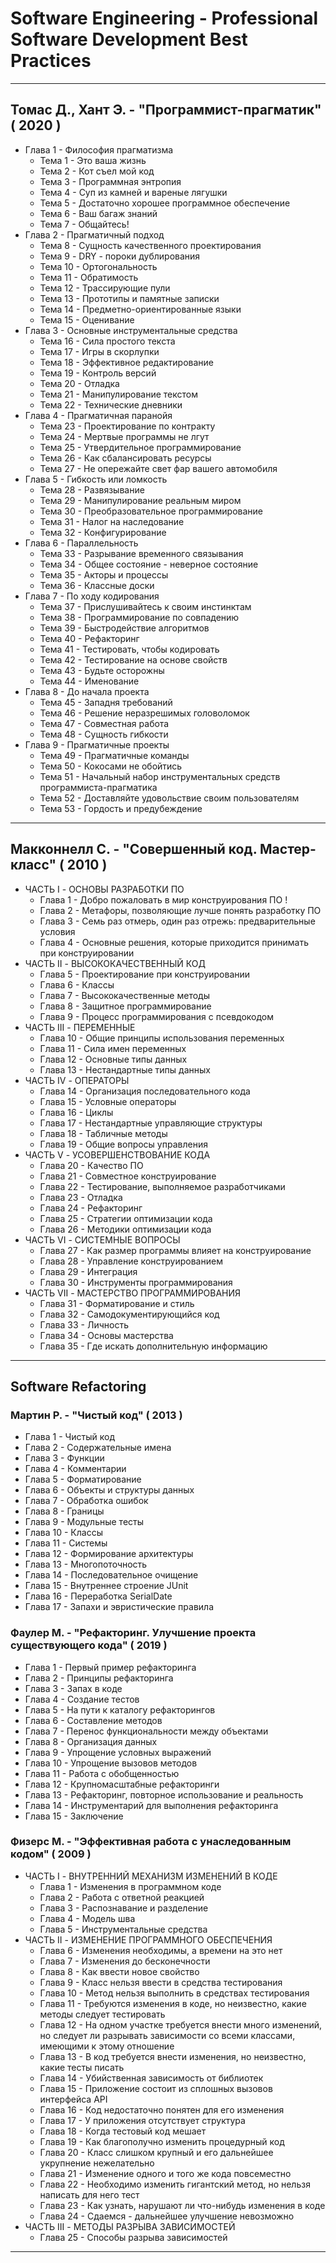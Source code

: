 # Software Engineering - Professional Software Development Best Practices

---

## Томас Д., Хант Э. - "Программист-прагматик" ( 2020 )

* Глава 1 - Философия прагматизма
  * Тема 1 - Это ваша жизнь
  * Тема 2 - Кот съел мой код
  * Тема 3 - Программная энтропия
  * Тема 4 - Суп из камней и вареные лягушки
  * Тема 5 - Достаточно хорошее программное обеспечение
  * Тема 6 - Ваш багаж знаний
  * Тема 7 - Общайтесь!
* Глава 2 - Прагматичный подход
  * Тема 8 - Сущность качественного проектирования
  * Тема 9 - DRY - пороки дублирования
  * Тема 10 - Ортогональность
  * Тема 11 - Обратимость
  * Тема 12 - Трассирующие пули
  * Тема 13 - Прототипы и памятные записки
  * Тема 14 - Предметно-ориентированные языки
  * Тема 15 - Оценивание
* Глава 3 - Основные инструментальные средства
  * Тема 16 - Сила простого текста
  * Тема 17 - Игры в скорлупки
  * Тема 18 - Эффективное редактирование
  * Тема 19 - Контроль версий
  * Тема 20 - Отладка
  * Тема 21 - Манипулирование текстом
  * Тема 22 - Технические дневники
* Глава 4 - Прагматичная паранойя
  * Тема 23 - Проектирование по контракту
  * Тема 24 - Мертвые программы не лгут
  * Тема 25 - Утвердительное программирование
  * Тема 26 - Как сбалансировать ресурсы
  * Тема 27 - Не опережайте свет фар вашего автомобиля
* Глава 5 - Гибкость или ломкость
  * Тема 28 - Развязывание
  * Тема 29 - Манипулирование реальным миром
  * Тема 30 - Преобразовательное программирование
  * Тема 31 - Налог на наследование
  * Тема 32 - Конфигурирование
* Глава 6 - Параллельность
  * Тема 33 - Разрывание временного связывания
  * Тема 34 - Общее состояние - неверное состояние
  * Тема 35 - Акторы и процессы
  * Тема 36 - Классные доски
* Глава 7 - По ходу кодирования
  * Тема 37 - Прислушивайтесь к своим инстинктам
  * Тема 38 - Программирование по совпадению
  * Тема 39 - Быстродействие алгоритмов
  * Тема 40 - Рефакторинг
  * Тема 41 - Тестировать, чтобы кодировать
  * Тема 42 - Тестирование на основе свойств
  * Тема 43 - Будьте осторожны
  * Тема 44 - Именование
* Глава 8 - До начала проекта
  * Тема 45 - Западня требований
  * Тема 46 - Решение неразрешимых головоломок
  * Тема 47 - Совместная работа
  * Тема 48 - Сущность гибкости
* Глава 9 - Прагматичные проекты
  * Тема 49 - Прагматичные команды
  * Тема 50 - Кокосами не обойтись
  * Тема 51 - Начальный набор инструментальных средств программиста-прагматика
  * Тема 52 - Доставляйте удовольствие своим пользователям
  * Тема 53 - Гордость и предубеждение

---

## Макконнелл С. - "Совершенный код. Мастер-класс" ( 2010 )

* ЧАСТЬ I - ОСНОВЫ РАЗРАБОТКИ ПО
  * Глава 1 - Добро пожаловать в мир конструирования ПО !
  * Глава 2 - Метафоры, позволяющие лучше понять разработку ПО
  * Глава 3 - Семь раз отмерь, один раз отрежь: предварительные условия
  * Глава 4 - Основные решения, которые приходится принимать при конструировании
* ЧАСТЬ II - ВЫСОКОКАЧЕСТВЕННЫЙ КОД
  * Глава 5 - Проектирование при конструировании
  * Глава 6 - Классы
  * Глава 7 - Высококачественные методы
  * Глава 8 - Защитное программирование
  * Глава 9 - Процесс программирования с псевдокодом
* ЧАСТЬ III - ПЕРЕМЕННЫЕ
  * Глава 10 - Общие принципы использования переменных
  * Глава 11 - Сила имен переменных
  * Глава 12 - Основные типы данных
  * Глава 13 - Нестандартные типы данных
* ЧАСТЬ IV - ОПЕРАТОРЫ
  * Глава 14 - Организация последовательного кода
  * Глава 15 - Условные операторы
  * Глава 16 - Циклы
  * Глава 17 - Нестандартные управляющие структуры
  * Глава 18 - Табличные методы
  * Глава 19 - Общие вопросы управления
* ЧАСТЬ V - УСОВЕРШЕНСТВОВАНИЕ КОДА
  * Глава 20 - Качество ПО
  * Глава 21 - Совместное конструирование
  * Глава 22 - Тестирование, выполняемое разработчиками
  * Глава 23 - Отладка
  * Глава 24 - Рефакторинг
  * Глава 25 - Стратегии оптимизации кода
  * Глава 26 - Методики оптимизации кода
* ЧАСТЬ VI - СИСТЕМНЫЕ ВОПРОСЫ
  * Глава 27 - Как размер программы влияет на конструирование
  * Глава 28 - Управление конструированием
  * Глава 29 - Интеграция
  * Глава 30 - Инструменты программирования
* ЧАСТЬ VII - МАСТЕРСТВО ПРОГРАММИРОВАНИЯ
  * Глава 31 - Форматирование и стиль
  * Глава 32 - Самодокументирующийся код
  * Глава 33 - Личность
  * Глава 34 - Основы мастерства
  * Глава 35 - Где искать дополнительную информацию

---

## Software Refactoring

### Мартин Р. - "Чистый код" ( 2013 )

* Глава 1 - Чистый код
* Глава 2 - Содержательные имена
* Глава 3 - Функции
* Глава 4 - Комментарии
* Глава 5 - Форматирование
* Глава 6 - Объекты и структуры данных
* Глава 7 - Обработка ошибок
* Глава 8 - Границы
* Глава 9 - Модульные тесты
* Глава 10 - Классы
* Глава 11 - Системы
* Глава 12 - Формирование архитектуры
* Глава 13 - Многопоточность
* Глава 14 - Последовательное очищение
* Глава 15 - Внутреннее строение JUnit
* Глава 16 - Переработка SerialDate
* Глава 17 - Запахи и эвристические правила

### Фаулер М. - "Рефакторинг. Улучшение проекта существующего кода" ( 2019 )

* Глава 1 - Первый пример рефакторинга
* Глава 2 - Принципы рефакторинга
* Глава 3 - Запах в коде
* Глава 4 - Создание тестов
* Глава 5 - На пути к каталогу рефакторингов
* Глава 6 - Составление методов
* Глава 7 - Перенос функциональности между объектами
* Глава 8 - Организация данных
* Глава 9 - Упрощение условных выражений
* Глава 10 - Упрощение вызовов методов
* Глава 11 - Работа с обобщенностью
* Глава 12 - Крупномасштабные рефакторинги
* Глава 13 - Рефакторинг, повторное использование и реальность
* Глава 14 - Инструментарий для выполнения рефакторинга
* Глава 15 - Заключение

### Физерс М. - "Эффективная работа с унаследованным кодом" ( 2009 )

* ЧАСТЬ I - ВНУТРЕННИЙ МЕХАНИЗМ ИЗМЕНЕНИЙ В КОДЕ
  * Глава 1 - Изменения в программном коде
  * Глава 2 - Работа с ответной реакцией
  * Глава 3 - Распознавание и разделение
  * Глава 4 - Модель шва
  * Глава 5 - Инструментальные средства
* ЧАСТЬ II - ИЗМЕНЕНИЕ ПРОГРАММНОГО ОБЕСПЕЧЕНИЯ
  * Глава 6 - Изменения необходимы, а времени на это нет
  * Глава 7 - Изменения до бесконечности
  * Глава 8 - Как ввести новое свойство
  * Глава 9 - Класс нельзя ввести в средства тестирования
  * Глава 10 - Метод нельзя выполнить в средствах тестирования
  * Глава 11 - Требуются изменения в коде, но неизвестно, какие методы следует тестировать
  * Глава 12 - На одном участке требуется внести много изменений, но следует ли разрывать зависимости со всеми классами, имеющими к этому отношение
  * Глава 13 - В код требуется внести изменения, но неизвестно, какие тесты писать
  * Глава 14 - Убийственная зависимость от библиотек
  * Глава 15 - Приложение состоит из сплошных вызовов интерфейса API
  * Глава 16 - Код недостаточно понятен для его изменения
  * Глава 17 - У приложения отсутствует структура
  * Глава 18 - Когда тестовый код мешает
  * Глава 19 - Как благополучно изменить процедурный код
  * Глава 20 - Класс слишком крупный и его дальнейшее укрупнение нежелательно
  * Глава 21 - Изменение одного и того же кода повсеместно
  * Глава 22 - Необходимо изменить гигантский метод, но нельзя написать для него тест
  * Глава 23 - Как узнать, нарушают ли что-нибудь изменения в коде
  * Глава 24 - Сдаемся - дальнейшее улучшение невозможно
* ЧАСТЬ III - МЕТОДЫ РАЗРЫВА ЗАВИСИМОСТЕЙ
  * Глава 25 - Способы разрыва зависимостей

---
